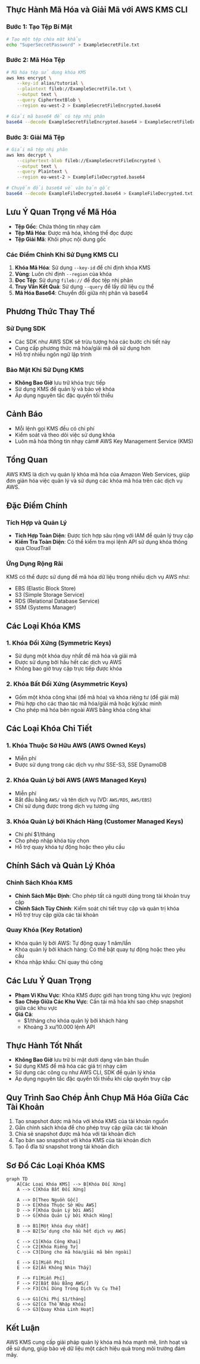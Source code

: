## Thực Hành Mã Hóa và Giải Mã với AWS KMS CLI

### Bước 1: Tạo Tệp Bí Mật
```bash
# Tạo một tệp chứa mật khẩu
echo "SuperSecretPassword" > ExampleSecretFile.txt
```

### Bước 2: Mã Hóa Tệp
```bash
# Mã hóa tệp sử dụng khóa KMS
aws kms encrypt \
    --key-id alias/tutorial \
    --plaintext fileb://ExampleSecretFile.txt \
    --output text \
    --query CiphertextBlob \
    --region eu-west-2 > ExampleSecretFileEncrypted.base64

# Giải mã base64 để có tệp nhị phân
base64 --decode ExampleSecretFileEncrypted.base64 > ExampleSecretFileEncrypted
```

### Bước 3: Giải Mã Tệp
```bash
# Giải mã tệp nhị phân
aws kms decrypt \
    --ciphertext-blob fileb://ExampleSecretFileEncrypted \
    --output text \
    --query Plaintext \
    --region eu-west-2 > ExampleFileDecrypted.base64

# Chuyển đổi base64 về văn bản gốc
base64 --decode ExampleFileDecrypted.base64 > ExampleFileDecrypted.txt
```

## Lưu Ý Quan Trọng về Mã Hóa

- **Tệp Gốc**: Chứa thông tin nhạy cảm
- **Tệp Mã Hóa**: Được mã hóa, không thể đọc được
- **Tệp Giải Mã**: Khôi phục nội dung gốc

### Các Điểm Chính Khi Sử Dụng KMS CLI

1. **Khóa Mã Hóa**: Sử dụng `--key-id` để chỉ định khóa KMS
2. **Vùng**: Luôn chỉ định `--region` của khóa
3. **Đọc Tệp**: Sử dụng `fileb://` để đọc tệp nhị phân
4. **Truy Vấn Kết Quả**: Sử dụng `--query` để lấy dữ liệu cụ thể
5. **Mã Hóa Base64**: Chuyển đổi giữa nhị phân và base64

## Phương Thức Thay Thế

### Sử Dụng SDK
- Các SDK như AWS SDK sẽ trừu tượng hóa các bước chi tiết này
- Cung cấp phương thức mã hóa/giải mã dễ sử dụng hơn
- Hỗ trợ nhiều ngôn ngữ lập trình

### Bảo Mật Khi Sử Dụng KMS
- **Không Bao Giờ** lưu trữ khóa trực tiếp
- Sử dụng KMS để quản lý và bảo vệ khóa
- Áp dụng nguyên tắc đặc quyền tối thiểu

## Cảnh Báo
- Mỗi lệnh gọi KMS đều có chi phí
- Kiểm soát và theo dõi việc sử dụng khóa
- Luôn mã hóa thông tin nhạy cảm# AWS Key Management Service (KMS)

## Tổng Quan

AWS KMS là dịch vụ quản lý khóa mã hóa của Amazon Web Services, giúp đơn giản hóa việc quản lý và sử dụng các khóa mã hóa trên các dịch vụ AWS.

## Đặc Điểm Chính

### Tích Hợp và Quản Lý

- **Tích Hợp Toàn Diện**: Được tích hợp sâu rộng với IAM để quản lý truy cập
- **Kiểm Tra Toàn Diện**: Có thể kiểm tra mọi lệnh API sử dụng khóa thông qua CloudTrail

### Ứng Dụng Rộng Rãi

KMS có thể được sử dụng để mã hóa dữ liệu trong nhiều dịch vụ AWS như:
- EBS (Elastic Block Store)
- S3 (Simple Storage Service)
- RDS (Relational Database Service)
- SSM (Systems Manager)

## Các Loại Khóa KMS

### 1. Khóa Đối Xứng (Symmetric Keys)
- Sử dụng một khóa duy nhất để mã hóa và giải mã
- Được sử dụng bởi hầu hết các dịch vụ AWS
- Không bao giờ truy cập trực tiếp được khóa

### 2. Khóa Bất Đối Xứng (Asymmetric Keys)
- Gồm một khóa công khai (để mã hóa) và khóa riêng tư (để giải mã)
- Phù hợp cho các thao tác mã hóa/giải mã hoặc ký/xác minh
- Cho phép mã hóa bên ngoài AWS bằng khóa công khai

## Các Loại Khóa Chi Tiết

### 1. Khóa Thuộc Sở Hữu AWS (AWS Owned Keys)
- Miễn phí
- Được sử dụng trong các dịch vụ như SSE-S3, SSE DynamoDB

### 2. Khóa Quản Lý bởi AWS (AWS Managed Keys)
- Miễn phí
- Bắt đầu bằng `AWS/` và tên dịch vụ (VD: `AWS/RDS`, `AWS/EBS`)
- Chỉ sử dụng được trong dịch vụ tương ứng

### 3. Khóa Quản Lý bởi Khách Hàng (Customer Managed Keys)
- Chi phí $1/tháng
- Cho phép nhập khóa tùy chọn
- Hỗ trợ quay khóa tự động hoặc theo yêu cầu

## Chính Sách và Quản Lý Khóa

### Chính Sách Khóa KMS
- **Chính Sách Mặc Định**: Cho phép tất cả người dùng trong tài khoản truy cập
- **Chính Sách Tùy Chỉnh**: Kiểm soát chi tiết truy cập và quản trị khóa
- Hỗ trợ truy cập giữa các tài khoản

### Quay Khóa (Key Rotation)
- Khóa quản lý bởi AWS: Tự động quay 1 năm/lần
- Khóa quản lý bởi khách hàng: Có thể bật quay tự động hoặc theo yêu cầu
- Khóa nhập khẩu: Chỉ quay thủ công

## Các Lưu Ý Quan Trọng

- **Phạm Vi Khu Vực**: Khóa KMS được giới hạn trong từng khu vực (region)
- **Sao Chép Giữa Các Khu Vực**: Cần tái mã hóa khi sao chép snapshot giữa các khu vực
- **Giá Cả**: 
  - $1/tháng cho khóa quản lý bởi khách hàng
  - Khoảng 3 xu/10.000 lệnh API

## Thực Hành Tốt Nhất

- **Không Bao Giờ** lưu trữ bí mật dưới dạng văn bản thuần
- Sử dụng KMS để mã hóa các giá trị nhạy cảm
- Sử dụng các công cụ như AWS CLI, SDK để quản lý khóa
- Áp dụng nguyên tắc đặc quyền tối thiểu khi cấp quyền truy cập

## Quy Trình Sao Chép Ảnh Chụp Mã Hóa Giữa Các Tài Khoản

1. Tạo snapshot được mã hóa với khóa KMS của tài khoản nguồn
2. Gắn chính sách khóa để cho phép truy cập giữa các tài khoản
3. Chia sẻ snapshot được mã hóa với tài khoản đích
4. Tạo bản sao snapshot với khóa KMS của tài khoản đích
5. Tạo ổ đĩa từ snapshot trong tài khoản đích

## Sơ Đồ Các Loại Khóa KMS

```mermaid
graph TD
    A[Các Loại Khóa KMS] --> B[Khóa Đối Xứng]
    A --> C[Khóa Bất Đối Xứng]
    
    A --> D[Theo Nguồn Gốc]
    D --> E[Khóa Thuộc Sở Hữu AWS]
    D --> F[Khóa Quản Lý bởi AWS]
    D --> G[Khóa Quản Lý bởi Khách Hàng]
    
    B --> B1[Một khóa duy nhất]
    B --> B2[Sử dụng cho hầu hết dịch vụ AWS]
    
    C --> C1[Khóa Công Khai]
    C --> C2[Khóa Riêng Tư]
    C --> C3[Dùng cho mã hóa/giải mã bên ngoài]
    
    E --> E1[Miễn Phí]
    E --> E2[Ẩn Không Nhìn Thấy]
    
    F --> F1[Miễn Phí]
    F --> F2[Bắt Đầu Bằng AWS/]
    F --> F3[Chỉ Dùng Trong Dịch Vụ Cụ Thể]
    
    G --> G1[Chi Phí $1/tháng]
    G --> G2[Có Thể Nhập Khóa]
    G --> G3[Quay Khóa Linh Hoạt]
```

## Kết Luận

AWS KMS cung cấp giải pháp quản lý khóa mã hóa mạnh mẽ, linh hoạt và dễ sử dụng, giúp bảo vệ dữ liệu một cách hiệu quả trong môi trường đám mây.